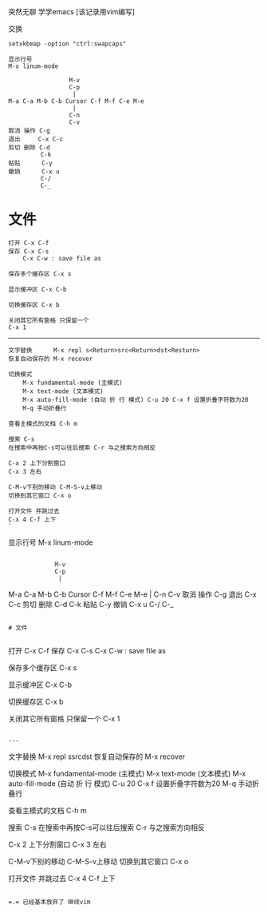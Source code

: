 突然无聊 学学emacs [该记录用vim编写]

交换

`setxkbmap -option "ctrl:swapcaps"`

```
显示行号
M-x linum-mode
```

```
                 M-v
                 C-p
                  |
M-a C-a M-b C-b Cursor C-f M-f C-e M-e
                  |
                 C-n
                 C-v
取消 操作 C-g
退出     C-x C-c
剪切 删除 C-d
         C-k
粘贴      C-y
撤销      C-x u
         C-/
         C-_
```

# 文件


```
打开 C-x C-f
保存 C-x C-s
    C-x C-w : save file as

保存多个缓存区 C-x s

显示缓冲区 C-x C-b

切换缓存区 C-x b

关闭其它所有窗格 只保留一个
C-x 1
```

---

```
文字替换      M-x repl s<Return>src<Return>dst<Resturn>
恢复自动保存的 M-x recover

切换模式
    M-x fundamental-mode (主模式)
    M-x text-mode (文本模式)
    M-x auto-fill-mode (自动 折 行 模式) C-u 20 C-x f 设置折叠字符数为20
    M-q 手动折叠行

查看主模式的文档 C-h m

搜索 C-s
在搜索中再按C-s可以往后搜索 C-r 与之搜索方向相反

C-x 2 上下分割窗口
C-x 3 左右

C-M-v下别的移动 C-M-S-v上移动
切换到其它窗口 C-x o

打开文件 并跳过去
C-x 4 C-f 上下
`

```
显示行号
M-x linum-mode
```

```
                 M-v
                 C-p
                  |
M-a C-a M-b C-b Cursor C-f M-f C-e M-e
                  |
                 C-n
                 C-v
取消 操作 C-g
退出     C-x C-c
剪切 删除 C-d
         C-k
粘贴      C-y
撤销      C-x u
         C-/
         C-_
```

# 文件


```
打开 C-x C-f
保存 C-x C-s
    C-x C-w : save file as

保存多个缓存区 C-x s

显示缓冲区 C-x C-b

切换缓存区 C-x b

关闭其它所有窗格 只保留一个
C-x 1
```

---

```
文字替换      M-x repl s<Return>src<Return>dst<Resturn>
恢复自动保存的 M-x recover

切换模式
    M-x fundamental-mode (主模式)
    M-x text-mode (文本模式)
    M-x auto-fill-mode (自动 折 行 模式) C-u 20 C-x f 设置折叠字符数为20
    M-q 手动折叠行

查看主模式的文档 C-h m

搜索 C-s
在搜索中再按C-s可以往后搜索 C-r 与之搜索方向相反

C-x 2 上下分割窗口
C-x 3 左右

C-M-v下别的移动 C-M-S-v上移动
切换到其它窗口 C-x o

打开文件 并跳过去
C-x 4 C-f 上下
```

=.= 已经基本放弃了 继续vim


